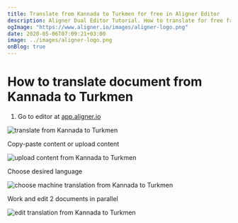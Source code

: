 ```yaml
---
title: Translate from Kannada to Turkmen for free in Aligner Editor
description: Aligner Dual Editor Tutorial. How to translate for free from Kannada to Turkmen. Aligner is multilingual document management platform. 
ogImage: "https://www.aligner.io/images/aligner-logo.png"
date: 2020-05-06T07:09:21+03:00
image: ../images/aligner-logo.png
onBlog: true
---
```


# How to translate document from Kannada to Turkmen

1. Go to editor at [app.aligner.io](https://app.aligner.io "Aligner App web page")

![translate from Kannada to Turkmen](../aligner-blank-editor.png "translate from Kannada to Turkmen")

Copy-paste content or upload content

![upload content from Kannada to Turkmen](../aligner-uploaded-document.png "upload content from Kannada to Turkmen")

Choose desired language

![choose machine translation from Kannada to Turkmen](../aligner-language-dropdown.png "choose machine translation from Kannada to Turkmen")

Work and edit 2 documents in parallel

![edit translation from Kannada to Turkmen](../aligner-double-sitded-editor.png "edit translation from Kannada to Turkmen")

